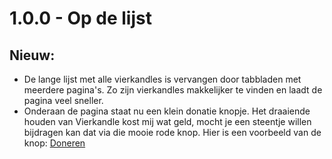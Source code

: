 # 1.0.0 - Op de lijst

## Nieuw:
- De lange lijst met alle vierkandles is vervangen door tabbladen met meerdere pagina's. Zo zijn vierkandles makkelijker te vinden en laadt de pagina veel sneller.
- Onderaan de pagina staat nu een klein donatie knopje. Het draaiende houden van Vierkandle kost mij wat geld, mocht je een steentje willen bijdragen kan dat via die mooie rode knop. Hier is een voorbeeld van de knop: 
<a class="rounded-md bg-red-500 text-white px-2 py-0.5" href="https://donate.stripe.com/3cs9C646979b9Us3cc">Doneren</a>
